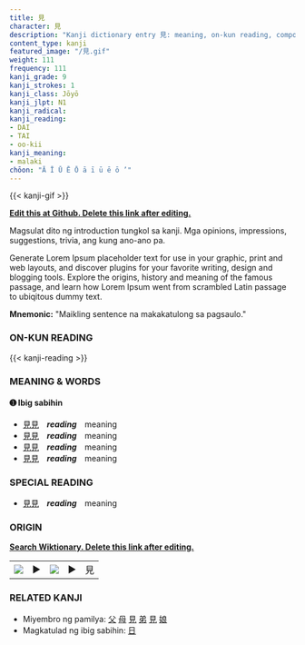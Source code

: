 ```yaml
---
title: 見
character: 見
description: "Kanji dictionary entry 見: meaning, on-kun reading, compounds, origin, related kanji"
content_type: kanji
featured_image: "/見.gif"
weight: 111
frequency: 111
kanji_grade: 9
kanji_strokes: 1
kanji_class: Jōyō
kanji_jlpt: N1
kanji_radical: 
kanji_reading: 
- DAI
- TAI
- oo-kii
kanji_meaning:
- malaki
chōon: "Ā Ī Ū Ē Ō ā ī ū ē ō ’"
---
```

[//]: # (Don't edit the line below. Kanji animated GIF code is automatically generated.)
{{< kanji-gif >}}

[//]: # (Edit below this line.)

**[Edit this at Github. Delete this link after editing.](https://github.com/tim0g/tim/tree/main/content/kanji/見/index.md)**

Magsulat dito ng introduction tungkol sa kanji. Mga opinions, impressions, suggestions, trivia, ang kung ano-ano pa.

Generate Lorem Ipsum placeholder text for use in your graphic, print and web layouts, and discover plugins for your favorite writing, design and blogging tools. Explore the origins, history and meaning of the famous passage, and learn how Lorem Ipsum went from scrambled Latin passage to ubiqitous dummy text.
 
**Mnemonic:** "Maikling sentence na makakatulong sa pagsaulo."

### ON-KUN READING

[//]: # (Don't edit the line below. ON-KUN READING code is automatically generated.)
{{< kanji-reading >}}

### MEANING & WORDS

#### ➊ **Ibig sabihin**
  - [見](../見)[見](../見)　***reading***　meaning
  - [見](../見)[見](../見)　***reading***　meaning
  - [見](../見)[見](../見)　***reading***　meaning
  - [見](../見)[見](../見)　***reading***　meaning

### SPECIAL READING
  - [見](../見)[見](../見)　***reading***　meaning

### ORIGIN

**[Search Wiktionary. Delete this link after editing.](https://wiktionary.org/wiki/見)**
<table class="kanji-table"><tr><td>
<img src="60px-見-bronze.svg.png">
</td><td>▶</td><td>
<img src="60px-見-oracle.svg.png">
</td><td>▶</td>
<td class="kanji-origin">見</td>
</tr></table>

### RELATED KANJI
- Miyembro ng pamilya: [父](../父) [母](../母) [見](../見) [弟](../弟) [見](../見) [娘](../娘)
- Magkatulad ng ibig sabihin: [日](../日)

